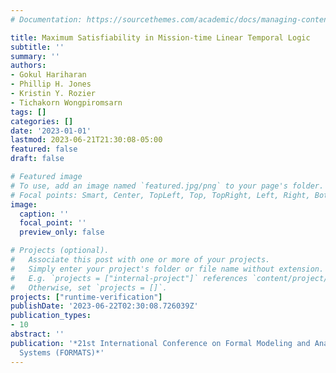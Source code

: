 ```yaml
---
# Documentation: https://sourcethemes.com/academic/docs/managing-content/

title: Maximum Satisfiability in Mission-time Linear Temporal Logic
subtitle: ''
summary: ''
authors:
- Gokul Hariharan
- Phillip H. Jones
- Kristin Y. Rozier
- Tichakorn Wongpiromsarn
tags: []
categories: []
date: '2023-01-01'
lastmod: 2023-06-21T21:30:08-05:00
featured: false
draft: false

# Featured image
# To use, add an image named `featured.jpg/png` to your page's folder.
# Focal points: Smart, Center, TopLeft, Top, TopRight, Left, Right, BottomLeft, Bottom, BottomRight.
image:
  caption: ''
  focal_point: ''
  preview_only: false

# Projects (optional).
#   Associate this post with one or more of your projects.
#   Simply enter your project's folder or file name without extension.
#   E.g. `projects = ["internal-project"]` references `content/project/deep-learning/index.md`.
#   Otherwise, set `projects = []`.
projects: ["runtime-verification"]
publishDate: '2023-06-22T02:30:08.726039Z'
publication_types:
- 10
abstract: ''
publication: '*21st International Conference on Formal Modeling and Analysis of Timed
  Systems (FORMATS)*'
---
```

